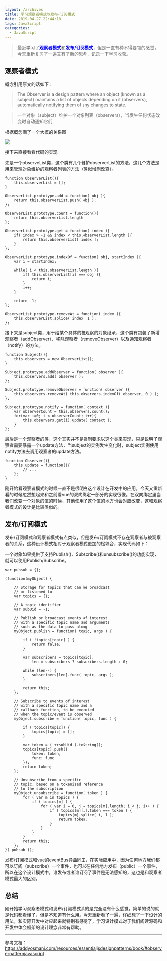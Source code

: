 ```yaml
---
layout: /archives
title: 学习观察者模式与发布-订阅模式
date: 2019-04-27 22:44:18
tags: JavaScript
categories:
  - JavaScript
---
```

> 最近学习了<font color="blue">**观察者模式**</font>和<font color="blue">**发布/订阅模式**</font>，但是一直有种不得要领的感觉，今天重新复习了一遍又有了新的思考，记录一下学习收获。

## 观察者模式

概念引用原文的话如下：

> The Observer is a design pattern where an object (known as a subject) maintains a list of objects depending on it (observers), automatically notifying them of any changes to state.

> 一个对象（subject）维护一个对象列表（observers），当发生任何状态改变时自动通知它们

根据概念画了一个大概的关系图


![](https://user-gold-cdn.xitu.io/2019/4/27/16a5de521a4a487a?w=472&h=601&f=png&s=24756)

接下来直接看看代码的实现

先是一个observeList类，这个类有几个维护observerList的方法，这几个方法是用来管理对象维护的观察者列表的方法（类似增删改查）。

```
function ObserverList(){
    this.observerList = [];
}

ObserverList.prototype.add = function( obj ){
    return this.observerList.push( obj );
};

ObserverList.prototype.count = function(){
    return this.observerList.length;
};

ObserverList.prototype.get = function( index ){
    if( index > -1 && index < this.observerList.length ){
        return this.observerList[ index ];
    }
};

ObserverList.prototype.indexOf = function( obj, startIndex ){
    var i = startIndex;

    while( i < this.observerList.length ){
        if( this.observerList[i] === obj ){
            return i;
        }
        i++;
    }

    return -1;
};

ObserverList.prototype.removeAt = function( index ){
    this.observerList.splice( index, 1 );
};
```

接下来是subject类，用于给某个具体的被观察的对象继承，这个类有包装了新增观察者（addObserver）、移除观察者（removeObserver）以及通知观察者（notify）的方法。

```
function Subject(){
    this.observers = new ObserverList();
}

Subject.prototype.addObserver = function( observer ){
    this.observers.add( observer );
};

Subject.prototype.removeObserver = function( observer ){
    this.observers.removeAt( this.observers.indexOf( observer, 0 ) );
};

Subject.prototype.notify = function( context ){
    var observerCount = this.observers.count();
    for(var i=0; i < observerCount; i++){
        this.observers.get(i).update( context );
    }
};
```

最后是一个观察者的类，这个其实并不是强制要求以这个类来实现，只是说明了观察者需要暴露一个update方法，当subject的实例发生变化时，subject实例使用notify方法去调用观察者的update方法。

```
function Observer(){
    this.update = function(){
        // ...
    };
}
```

刚开始看观察者模式的时候一直不是很明白这个设计在开发中的应用，今天又重新看的时候忽然想起来和之前看vue的双向绑定一部分的实现很像。在双向绑定里当我们改变一个对象的值的时候，其他使用了这个值的地方也会对应改变，这和观察者模式的设计是比较类似的。

## 发布/订阅模式

发布/订阅模式和观察者模式有点类似，但是发布/订阅模式不存在观察者与被观察者的关系，这种设计模式相对于观察者模式更加的松耦合，实现代码如下：

一个对象如果提供了支持Publish()、Subscribe()和unsubscribe()的功能实现，就可以使用Publish/Subscribe。

```
var pubsub = {};

(function(myObject) {

    // Storage for topics that can be broadcast
    // or listened to
    var topics = {};

    // A topic identifier
    var subUid = -1;

    // Publish or broadcast events of interest
    // with a specific topic name and arguments
    // such as the data to pass along
    myObject.publish = function( topic, args ) {

        if ( !topics[topic] ) {
            return false;
        }

        var subscribers = topics[topic],
            len = subscribers ? subscribers.length : 0;

        while (len--) {
            subscribers[len].func( topic, args );
        }

        return this;
    };

    // Subscribe to events of interest
    // with a specific topic name and a
    // callback function, to be executed
    // when the topic/event is observed
    myObject.subscribe = function( topic, func ) {

        if (!topics[topic]) {
            topics[topic] = [];
        }

        var token = ( ++subUid ).toString();
        topics[topic].push({
            token: token,
            func: func
        });
        return token;
    };

    // Unsubscribe from a specific
    // topic, based on a tokenized reference
    // to the subscription
    myObject.unsubscribe = function( token ) {
        for ( var m in topics ) {
            if ( topics[m] ) {
                for ( var i = 0, j = topics[m].length; i < j; i++ ) {
                    if ( topics[m][i].token === token ) {
                        topics[m].splice( i, 1 );
                        return token;
                    }
                }
            }
        }
        return this;
    };
}( pubsub ));
```

发布/订阅模式和vue的eventBus异曲同工，在实际应用中，因为任何地方我们都可以订阅（subscribe）一个事件，也可以在任何地方发布（public）一个事件，所以在这个设计模式中，谁发布或者谁订阅了事件是无法感知的，这也是和观察者模式最大的区别。

## 总结

刚开始学习观察者模式和发布/订阅模式真的是完全没有什么感觉，简单的说的就是代码都看懂了，但是不知道有什么用。今天重新看了一遍，仔细想了一下设计的用法，和实际开发中对应起来就特别有感觉了，学习设计模式对于我们阅读源码和开发中体会框架的设计理念非常有帮助。

---

参考文档：https://addyosmani.com/resources/essentialjsdesignpatterns/book/#observerpatternjavascript
